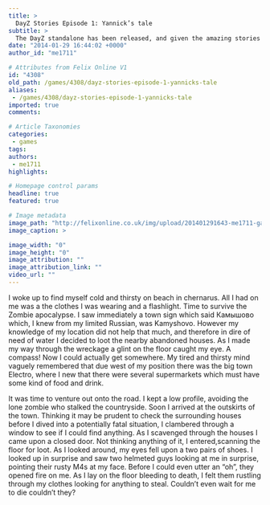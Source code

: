 ```yaml
---
title: >
  DayZ Stories Episode 1: Yannick’s tale
subtitle: >
  The DayZ standalone has been released, and given the amazing stories that occur in that game, I decided to make a kind of series out it! So here it goes:
date: "2014-01-29 16:44:02 +0000"
author_id: "me1711"

# Attributes from Felix Online V1
id: "4308"
old_path: /games/4308/dayz-stories-episode-1-yannicks-tale
aliases:
 - /games/4308/dayz-stories-episode-1-yannicks-tale
imported: true
comments:

# Article Taxonomies
categories:
 - games
tags:
authors:
 - me1711
highlights:

# Homepage control params
headline: true
featured: true

# Image metadata
image_path: "http://felixonline.co.uk/img/upload/201401291643-me1711-games_dayz.jpg"
image_caption: >

image_width: "0"
image_height: "0"
image_attribution: ""
image_attribution_link: ""
video_url: ""
---
```


I woke up to find myself cold and thirsty on beach in chernarus. All I had on me was a the clothes I was wearing and a flashlight. Time to survive the Zombie apocalypse. I saw immediately a town sign which said Камышово which, I knew from my limited Russian, was Kamyshovo. However my knowledge of my location did not help that much, and therefore in dire of need of water I decided to loot the nearby abandoned houses. As I made my way through the wreckage a glint on the floor caught my eye. A compass! Now I could actually get somewhere. My tired and thirsty mind vaguely remembered that due west of my position there was the big town Electro, where I new that there were several supermarkets which must have some kind of food and drink.

It was time to venture out onto the road. I kept a low profile, avoiding the lone zombie who stalked the countryside. Soon I arrived at the outskirts of the town. Thinking it may be prudent to check the surrounding houses before I dived into a potentially fatal situation, I clambered through a window to see if I could find anything. As I scavenged through the houses I came upon a closed door. Not thinking anything of it, I entered,scanning the floor for loot. As I looked around, my eyes fell upon a two pairs of shoes. I looked up in surprise and saw two helmeted guys looking at me in surprise, pointing their rusty M4s at my face. Before I could even utter an “oh”, they opened fire on me. As I lay on the floor bleeding to death, I felt them rustling through my clothes looking for anything to steal. Couldn’t even wait for me to die couldn’t they?
